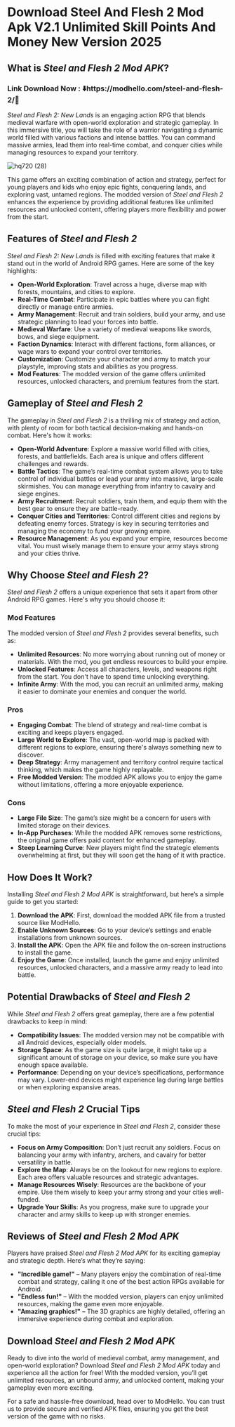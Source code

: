 # Download Steel And Flesh 2 Mod Apk V2.1 Unlimited Skill Points And Money New Version 2025

## What is *Steel and Flesh 2 Mod APK*?

### Link Download Now : ⬇️https://modhello.com/steel-and-flesh-2/📲

*Steel and Flesh 2: New Lands* is an engaging action RPG that blends medieval warfare with open-world exploration and strategic gameplay. In this immersive title, you will take the role of a warrior navigating a dynamic world filled with various factions and intense battles. You can command massive armies, lead them into real-time combat, and conquer cities while managing resources to expand your territory. 

![hq720 (28)](https://github.com/user-attachments/assets/3eefbe50-c244-458a-a209-bf32694025f8)


This game offers an exciting combination of action and strategy, perfect for young players and kids who enjoy epic fights, conquering lands, and exploring vast, untamed regions. The modded version of *Steel and Flesh 2* enhances the experience by providing additional features like unlimited resources and unlocked content, offering players more flexibility and power from the start.


## Features of *Steel and Flesh 2*

*Steel and Flesh 2: New Lands* is filled with exciting features that make it stand out in the world of Android RPG games. Here are some of the key highlights:

- **Open-World Exploration**: Travel across a huge, diverse map with forests, mountains, and cities to explore.
- **Real-Time Combat**: Participate in epic battles where you can fight directly or manage entire armies.
- **Army Management**: Recruit and train soldiers, build your army, and use strategic planning to lead your forces into battle.
- **Medieval Warfare**: Use a variety of medieval weapons like swords, bows, and siege equipment.
- **Faction Dynamics**: Interact with different factions, form alliances, or wage wars to expand your control over territories.
- **Customization**: Customize your character and army to match your playstyle, improving stats and abilities as you progress.
- **Mod Features**: The modded version of the game offers unlimited resources, unlocked characters, and premium features from the start.


## Gameplay of *Steel and Flesh 2*

The gameplay in *Steel and Flesh 2* is a thrilling mix of strategy and action, with plenty of room for both tactical decision-making and hands-on combat. Here's how it works:

- **Open-World Adventure**: Explore a massive world filled with cities, forests, and battlefields. Each area is unique and offers different challenges and rewards.
- **Battle Tactics**: The game’s real-time combat system allows you to take control of individual battles or lead your army into massive, large-scale skirmishes. You can manage everything from infantry to cavalry and siege engines.
- **Army Recruitment**: Recruit soldiers, train them, and equip them with the best gear to ensure they are battle-ready.
- **Conquer Cities and Territories**: Control different cities and regions by defeating enemy forces. Strategy is key in securing territories and managing the economy to fund your growing empire.
- **Resource Management**: As you expand your empire, resources become vital. You must wisely manage them to ensure your army stays strong and your cities thrive.


## Why Choose *Steel and Flesh 2*?

*Steel and Flesh 2* offers a unique experience that sets it apart from other Android RPG games. Here's why you should choose it:

### Mod Features

The modded version of *Steel and Flesh 2* provides several benefits, such as:

- **Unlimited Resources**: No more worrying about running out of money or materials. With the mod, you get endless resources to build your empire.
- **Unlocked Features**: Access all characters, levels, and weapons right from the start. You don't have to spend time unlocking everything.
- **Infinite Army**: With the mod, you can recruit an unlimited army, making it easier to dominate your enemies and conquer the world.

### Pros

- **Engaging Combat**: The blend of strategy and real-time combat is exciting and keeps players engaged.
- **Large World to Explore**: The vast, open-world map is packed with different regions to explore, ensuring there's always something new to discover.
- **Deep Strategy**: Army management and territory control require tactical thinking, which makes the game highly replayable.
- **Free Modded Version**: The modded APK allows you to enjoy the game without limitations, offering a more enjoyable experience.

### Cons

- **Large File Size**: The game’s size might be a concern for users with limited storage on their devices.
- **In-App Purchases**: While the modded APK removes some restrictions, the original game offers paid content for enhanced gameplay.
- **Steep Learning Curve**: New players might find the strategic elements overwhelming at first, but they will soon get the hang of it with practice.


## How Does It Work?

Installing *Steel and Flesh 2 Mod APK* is straightforward, but here’s a simple guide to get you started:

1. **Download the APK**: First, download the modded APK file from a trusted source like ModHello.
2. **Enable Unknown Sources**: Go to your device’s settings and enable installations from unknown sources.
3. **Install the APK**: Open the APK file and follow the on-screen instructions to install the game.
4. **Enjoy the Game**: Once installed, launch the game and enjoy unlimited resources, unlocked characters, and a massive army ready to lead into battle.


## Potential Drawbacks of *Steel and Flesh 2*

While *Steel and Flesh 2* offers great gameplay, there are a few potential drawbacks to keep in mind:

- **Compatibility Issues**: The modded version may not be compatible with all Android devices, especially older models.
- **Storage Space**: As the game size is quite large, it might take up a significant amount of storage on your device, so make sure you have enough space available.
- **Performance**: Depending on your device’s specifications, performance may vary. Lower-end devices might experience lag during large battles or when exploring expansive areas.


## *Steel and Flesh 2* Crucial Tips

To make the most of your experience in *Steel and Flesh 2*, consider these crucial tips:

- **Focus on Army Composition**: Don’t just recruit any soldiers. Focus on balancing your army with infantry, archers, and cavalry for better versatility in battle.
- **Explore the Map**: Always be on the lookout for new regions to explore. Each area offers valuable resources and strategic advantages.
- **Manage Resources Wisely**: Resources are the backbone of your empire. Use them wisely to keep your army strong and your cities well-funded.
- **Upgrade Your Skills**: As you progress, make sure to upgrade your character and army skills to keep up with stronger enemies.


## Reviews of *Steel and Flesh 2 Mod APK*

Players have praised *Steel and Flesh 2 Mod APK* for its exciting gameplay and strategic depth. Here’s what they’re saying:

- **"Incredible game!"** – Many players enjoy the combination of real-time combat and strategy, calling it one of the best action RPGs available for Android.
- **"Endless fun!"** – With the modded version, players can enjoy unlimited resources, making the game even more enjoyable.
- **"Amazing graphics!"** – The 3D graphics are highly detailed, offering an immersive experience during combat and exploration.


## Download *Steel and Flesh 2 Mod APK*

Ready to dive into the world of medieval combat, army management, and open-world exploration? Download *Steel and Flesh 2 Mod APK* today and experience all the action for free! With the modded version, you’ll get unlimited resources, an unbound army, and unlocked content, making your gameplay even more exciting.

For a safe and hassle-free download, head over to ModHello. You can trust us to provide secure and verified APK files, ensuring you get the best version of the game with no risks.

